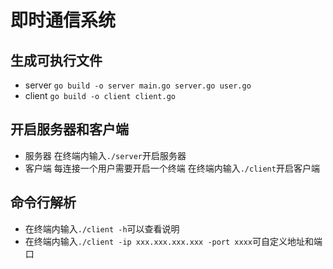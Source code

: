 # 即时通信系统
## 生成可执行文件
- server
`go build -o server main.go server.go user.go`
- client
`go build -o client client.go`
## 开启服务器和客户端
- 服务器
在终端内输入`./server`开启服务器
- 客户端
每连接一个用户需要开启一个终端
在终端内输入`./client`开启客户端
## 命令行解析
- 在终端内输入`./client -h`可以查看说明
- 在终端内输入`./client -ip xxx.xxx.xxx.xxx -port xxxx`可自定义地址和端口
